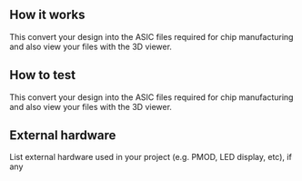 <!---

This file is used to generate your project datasheet. Please fill in the information below and delete any unused
sections.

You can also include images in this folder and reference them in the markdown. Each image must be less than
512 kb in size, and the combined size of all images must be less than 1 MB.
-->

## How it works

This convert your design into the ASIC files required for chip manufacturing and also view your files with the 3D viewer.


## How to test

This convert your design into the ASIC files required for chip manufacturing and also view your files with the 3D viewer.

## External hardware

List external hardware used in your project (e.g. PMOD, LED display, etc), if any
